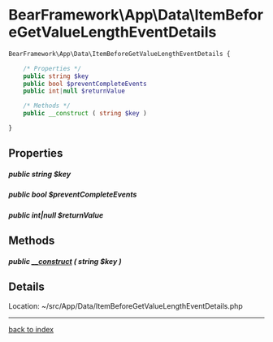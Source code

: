 # BearFramework\App\Data\ItemBeforeGetValueLengthEventDetails

```php
BearFramework\App\Data\ItemBeforeGetValueLengthEventDetails {

	/* Properties */
	public string $key
	public bool $preventCompleteEvents
	public int|null $returnValue

	/* Methods */
	public __construct ( string $key )

}
```

## Properties

##### public string $key

##### public bool $preventCompleteEvents

##### public int|null $returnValue

## Methods

##### public [__construct](bearframework.app.data.itembeforegetvaluelengtheventdetails.__construct.method.md) ( string $key )

## Details

Location: ~/src/App/Data/ItemBeforeGetValueLengthEventDetails.php

---

[back to index](index.md)

